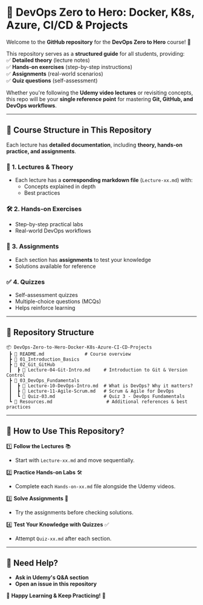 # **📌 DevOps Zero to Hero: Docker, K8s, Azure, CI/CD & Projects**  

Welcome to the **GitHub repository** for the **DevOps Zero to Hero** course! 🎉  

This repository serves as a **structured guide** for all students, providing:  
✅ **Detailed theory** (lecture notes)  
✅ **Hands-on exercises** (step-by-step instructions)  
✅ **Assignments** (real-world scenarios)  
✅ **Quiz questions** (self-assessment)  

Whether you're following the **Udemy video lectures** or revisiting concepts, this repo will be your **single reference point** for mastering **Git, GitHub, and DevOps workflows**.  

---

## **📖 Course Structure in This Repository**  

Each lecture has **detailed documentation**, including **theory, hands-on practice, and assignments**.  

### 📂 **1. Lectures & Theory**  
- Each lecture has a **corresponding markdown file** (`Lecture-xx.md`) with:  
  - Concepts explained in depth   
  - Best practices  

### 🛠 **2. Hands-on Exercises**  
- Step-by-step practical labs  
- Real-world DevOps workflows  

### 📝 **3. Assignments**  
- Each section has **assignments** to test your knowledge  
- Solutions available for reference  

### ✅ **4. Quizzes**  
- Self-assessment quizzes  
- Multiple-choice questions (MCQs)  
- Helps reinforce learning  

---

## **📂 Repository Structure**  

```plaintext
📦 DevOps-Zero-to-Hero-Docker-K8s-Azure-CI-CD-Projects
 ┣ 📜 README.md               # Course overview
 ┣ 📂 01_Introduction_Basics
 ┣ 📂 02_Git_GitHub
 ┃  ┣ 📜 Lecture-04-Git-Intro.md     # Introduction to Git & Version Control
 ┣ 📂 03_DevOps_Fundamentals
 ┃  ┣ 📜 Lecture-10-DevOps-Intro.md  # What is DevOps? Why it matters?
 ┃  ┣ 📜 Lecture-11-Agile-Scrum.md   # Scrum & Agile for DevOps
 ┃  ┗ 📜 Quiz-03.md                  # Quiz 3 - DevOps Fundamentals
 ┗ 📜 Resources.md                    # Additional references & best practices
```

---

## **🚀 How to Use This Repository?**  

1️⃣ **Follow the Lectures** 📚  
- Start with `Lecture-xx.md` and move sequentially.  

2️⃣ **Practice Hands-on Labs** 🛠  
- Complete each `Hands-on-xx.md` file alongside the Udemy videos.  

3️⃣ **Solve Assignments** 📝  
- Try the assignments before checking solutions.  

4️⃣ **Test Your Knowledge with Quizzes** ✅  
- Attempt `Quiz-xx.md` after each section.  

---

## **📢 Need Help?**  
- **Ask in Udemy's Q&A section**  
- **Open an issue in this repository**  

🚀 **Happy Learning & Keep Practicing!** 🚀 
